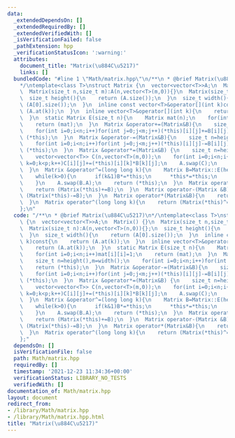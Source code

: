 ```yaml
---
data:
  _extendedDependsOn: []
  _extendedRequiredBy: []
  _extendedVerifiedWith: []
  _isVerificationFailed: false
  _pathExtension: hpp
  _verificationStatusIcon: ':warning:'
  attributes:
    document_title: "Matrix(\u884C\u5217)"
    links: []
  bundledCode: "#line 1 \"Math/matrix.hpp\"\n/**\n * @brief Matrix(\u884C\u5217)\n\
    */\ntemplate<class T>\nstruct Matrix {\n  vector<vector<T>>A;\n  Matrix() {}\n\
    \  Matrix(size_t n,size_t m):A(n,vector<T>(m,0)){}\n  Matrix(size_t n):A(n,vector<T>(n,0)){};\n\
    \  size_t height(){\n    return (A.size());\n  }\n  size_t width(){\n    return\
    \ (A[0].size());\n  }\n  inline const vector<T>&operator[](int k)const{\n    return\
    \ (A.at(k));\n  }\n  inline vector<T>&operator[](int k){\n    return (A.at(k));\n\
    \  }\n  static Matrix E(size_t n){\n    Matrix mat(n);\n    for(int i=0;i<n;i++)mat[i][i]=1;\n\
    \    return (mat);\n  }\n  Matrix &operator+=(Matrix&B){\n    size_t n=height(),m=width();\n\
    \    for(int i=0;i<n;i++)for(int j=0;j<m;j++)(*this)[i][j]+=B[i][j];\n    return\
    \ (*this);\n  }\n  Matrix &operator-=(Matrix&B){\n    size_t n=height(),m=width();\n\
    \    for(int i=0;i<n;i++)for(int j=0;j<m;j++)(*this)[i][j]-=B[i][j];\n    return\
    \ (*this);\n  }\n  Matrix &operator*=(Matrix&B) {\n    size_t n=height(),m=B.width(),p=width();\n\
    \    vector<vector<T>> C(n,vector<T>(m,0));\n    for(int i=0;i<n;i++)for(int j=0;j<m;j++)for(int\
    \ k=0;k<p;k++)C[i][j]+=(*this)[i][k]*B[k][j];\n    A.swap(C);\n    return (*this);\n\
    \  }\n  Matrix &operator^=(long long k){\n    Matrix B=Matrix::E(height());\n\
    \    while(k>0){\n      if(k&1)B*=*this;\n      *this*=*this;\n      k>>=1LL;\n\
    \    }\n    A.swap(B.A);\n    return (*this);\n  }\n  Matrix operator+(Matrix&B){\n\
    \    return (Matrix(*this)+=B);\n  }\n  Matrix operator-(Matrix &B){\n    return\
    \ (Matrix(*this)-=B);\n  }\n  Matrix operator*(Matrix&B){\n    return (Matrix(*this)*=B);\n\
    \  }\n  Matrix operator^(long long k){\n    return (Matrix(*this)^=k);\n  }\n\
    };\n"
  code: "/**\n * @brief Matrix(\u884C\u5217)\n*/\ntemplate<class T>\nstruct Matrix\
    \ {\n  vector<vector<T>>A;\n  Matrix() {}\n  Matrix(size_t n,size_t m):A(n,vector<T>(m,0)){}\n\
    \  Matrix(size_t n):A(n,vector<T>(n,0)){};\n  size_t height(){\n    return (A.size());\n\
    \  }\n  size_t width(){\n    return (A[0].size());\n  }\n  inline const vector<T>&operator[](int\
    \ k)const{\n    return (A.at(k));\n  }\n  inline vector<T>&operator[](int k){\n\
    \    return (A.at(k));\n  }\n  static Matrix E(size_t n){\n    Matrix mat(n);\n\
    \    for(int i=0;i<n;i++)mat[i][i]=1;\n    return (mat);\n  }\n  Matrix &operator+=(Matrix&B){\n\
    \    size_t n=height(),m=width();\n    for(int i=0;i<n;i++)for(int j=0;j<m;j++)(*this)[i][j]+=B[i][j];\n\
    \    return (*this);\n  }\n  Matrix &operator-=(Matrix&B){\n    size_t n=height(),m=width();\n\
    \    for(int i=0;i<n;i++)for(int j=0;j<m;j++)(*this)[i][j]-=B[i][j];\n    return\
    \ (*this);\n  }\n  Matrix &operator*=(Matrix&B) {\n    size_t n=height(),m=B.width(),p=width();\n\
    \    vector<vector<T>> C(n,vector<T>(m,0));\n    for(int i=0;i<n;i++)for(int j=0;j<m;j++)for(int\
    \ k=0;k<p;k++)C[i][j]+=(*this)[i][k]*B[k][j];\n    A.swap(C);\n    return (*this);\n\
    \  }\n  Matrix &operator^=(long long k){\n    Matrix B=Matrix::E(height());\n\
    \    while(k>0){\n      if(k&1)B*=*this;\n      *this*=*this;\n      k>>=1LL;\n\
    \    }\n    A.swap(B.A);\n    return (*this);\n  }\n  Matrix operator+(Matrix&B){\n\
    \    return (Matrix(*this)+=B);\n  }\n  Matrix operator-(Matrix &B){\n    return\
    \ (Matrix(*this)-=B);\n  }\n  Matrix operator*(Matrix&B){\n    return (Matrix(*this)*=B);\n\
    \  }\n  Matrix operator^(long long k){\n    return (Matrix(*this)^=k);\n  }\n\
    };"
  dependsOn: []
  isVerificationFile: false
  path: Math/matrix.hpp
  requiredBy: []
  timestamp: '2021-12-23 11:34:36+00:00'
  verificationStatus: LIBRARY_NO_TESTS
  verifiedWith: []
documentation_of: Math/matrix.hpp
layout: document
redirect_from:
- /library/Math/matrix.hpp
- /library/Math/matrix.hpp.html
title: "Matrix(\u884C\u5217)"
---
```

